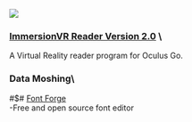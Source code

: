 ![](ImmersionVR_Reader.gif)  
### [ImmersionVR Reader Version 2.0](https://www.youtube.com/watch?v=zS3nDbYyrpA&t=147s&ab_channel=immersionVR) \
A Virtual Reality reader program for Oculus Go.

### Data Moshing\

#$# [Font Forge](https://www.google.com/search?q=Font+Forge&rlz=1C5CHFA_enAU851AU851&oq=Font+Forge&aqs=chrome..69i57j69i60j69i65l2j69i60l4.1023j0j7&sourceid=chrome&ie=UTF-8)\
-Free and open source font editor

